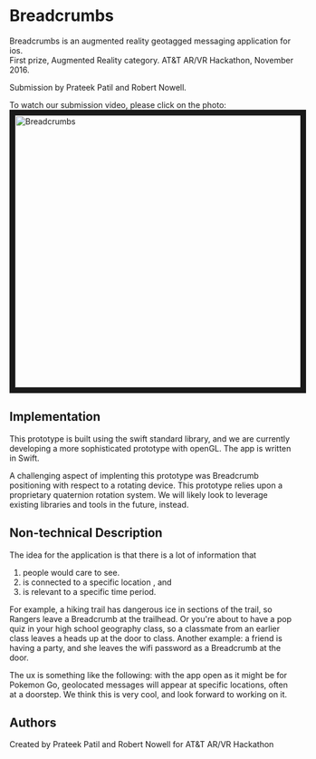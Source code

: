 # Breadcrumbs 
Breadcrumbs is an augmented reality geotagged messaging application for ios.  
First prize, Augmented Reality category. AT&T AR/VR Hackathon, November 2016.

Submission by Prateek Patil and Robert Nowell.  
  
To watch our submission video, please click on the photo:   
<a href="https://www.youtube.com/watch?v=W2pvLNl3Dyk" target="Breadcrumbs"><img src="https://github.com/robertnowell/breadcrumbs/blob/master/Screen%20Shot%202017-01-27%20at%201.25.07%20AM.png" 
alt="Breadcrumbs" width="800" height="480" border="10" /></a>
  
## Implementation      
This prototype is built using the swift standard library, and we are currently developing a more sophisticated prototype with openGL. The app is written in Swift.    

A challenging aspect of implenting this prototype was Breadcrumb positioning with respect to a rotating device. This prototype relies upon a proprietary quaternion rotation system. We will likely look to leverage existing libraries and tools in the future, instead.  

## Non-technical Description  
The idea for the application is that there is a lot of information that  

1.  people would care to see.  
2.  is connected to a specific location , and  
3.  is relevant to a specific time period.  

For example, a hiking trail has dangerous ice in sections of the trail, so Rangers leave a Breadcrumb at the trailhead. Or you're about to have a pop quiz in your high school geography class, so a classmate from an earlier class leaves a heads up at the door to class. Another example: a friend is having a party, and she leaves the wifi password as a Breadcrumb at the door.  

The ux is something like the following: with the app open as it might be for Pokemon Go, geolocated messages will appear at specific locations, often at a doorstep. We think this is very cool, and look forward to working on it.  

  
## Authors

Created by Prateek Patil and Robert Nowell for AT&amp;T AR/VR Hackathon
